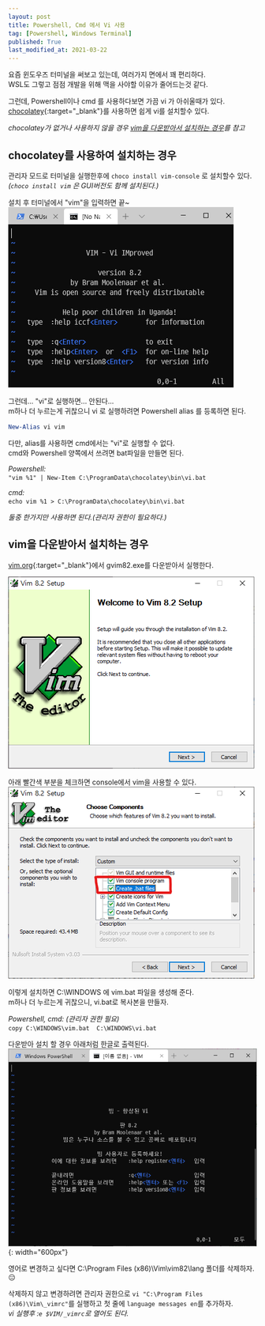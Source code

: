 ```yaml
---
layout: post
title: Powershell, Cmd 에서 Vi 사용
tag: [Powershell, Windows Terminal]
published: True
last_modified_at: 2021-03-22
---
```


요즘 윈도우즈 터미널을 써보고 있는데, 여러가지 면에서 꽤 편리하다.  
WSL도 그렇고 점점 개발을 위해 맥을 사야할 이유가 줄어드는것 같다.  

그런데, Powershell이나 cmd 를 사용하다보면 가끔 vi 가 아쉬울때가 있다.  
[chocolatey](https://chocolatey.org/){:target="_blank"}를 사용하면 쉽게 vi를 설치할수 있다.

*chocolatey가 없거나 사용하지 않을 경우 [vim을 다운받아서 설치하는 경우](#download-vim)를 참고*  

chocolatey를 사용하여 설치하는 경우
----

관리자 모드로 터미널을 실행한후에 `choco install vim-console` 로 설치할수 있다.  
*(`choco install vim` 은 GUI버전도 함께 설치된다.)*   


설치 후 터미널에서 "vim"을 입력하면 끝~  
![](../img/2020-07-10-powershell%20cmd%20vi/2020-07-11-01-37-43.png)

그런데... "vi"로 실행하면... 안된다...  
m하나 더 누르는게 귀찮으니 vi 로 실행하려면 Powershell alias 를 등록하면 된다.  
```powershell
New-Alias vi vim 
```

다만, alias를 사용하면 cmd에서는 "vi"로 실행할 수 없다.  
cmd와 Powershell 양쪽에서 쓰려면 bat파일을 만들면 된다.   

*Powershell:*  
`"vim %1" | New-Item C:\ProgramData\chocolatey\bin\vi.bat`

*cmd:*  
`echo vim %1 > C:\ProgramData\chocolatey\bin\vi.bat`

*둘중 한가지만 사용하면 된다.(관리자 권한이 필요하다.)*  
  

vim을 다운받아서 설치하는 경우<a id="download-vim"></a>
----

[vim.org](https://www.vim.org/download.php#pc){:target="_blank"}에서 gvim82.exe를 다운받아서 실행한다.

![](../img/2020-07-10-powershell%20cmd%20vi/2021-03-21-23-27-00.png)

<!-- ![](../img/2020-07-10-powershell%20cmd%20vi/2021-03-21-23-27-43.png) -->

아래 빨간색 부분을 체크하면 console에서 vim을 사용할 수 있다.  
![](../img/2020-07-10-powershell%20cmd%20vi/2021-03-21-23-30-27.png)

이렇게 설치하면 C:\WINDOWS 에 vim.bat 파일을 생성해 준다.  
m하나 더 누르는게 귀찮으니, vi.bat로 복사본을 만들자.

*Powershell, cmd: (관리자 권한 필요)*  
`copy C:\WINDOWS\vim.bat  C:\WINDOWS\vi.bat`  

다운받아 설치 할 경우 아래처럼 한글로 출력된다.  
![](../img/2020-07-10-powershell%20cmd%20vi/2021-03-22-00-07-16.png){: width="600px"}

영어로 변경하고 싶다면 C:\Program Files (x86)\Vim\vim82\lang 폴더를 삭제하자.😑  

삭제하지 않고 변경하려면 관리자 권한으로
`vi "C:\Program Files (x86)\Vim\_vimrc"`를 실행하고 첫 줄에 `language messages en`를 추가하자.  
*vi 실행후 :`e $VIM/_vimrc`로 열어도 된다.*
